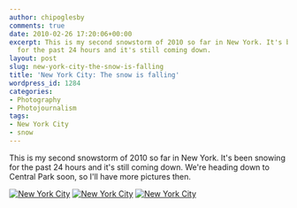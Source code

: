 ```yaml
---
author: chipoglesby
comments: true
date: 2010-02-26 17:20:06+00:00
excerpt: This is my second snowstorm of 2010 so far in New York. It's been snowing
  for the past 24 hours and it's still coming down.
layout: post
slug: new-york-city-the-snow-is-falling
title: 'New York City: The snow is falling'
wordpress_id: 1284
categories:
- Photography
- Photojournalism
tags:
- New York City
- snow
---
```


This is my second snowstorm of 2010 so far in New York. It's been snowing for the past 24 hours and it's still coming down. We're heading down to Central Park soon, so I'll have more pictures then.

[![New York City](http://farm5.static.flickr.com/4003/4390308446_c896c91122.jpg)](http://www.flickr.com/photos/chipoglesby/4390308446/)
[![New York City](http://farm5.static.flickr.com/4070/4390308580_451a3eb5c5.jpg)](http://www.flickr.com/photos/chipoglesby/4390308580/)
[![New York City](http://farm5.static.flickr.com/4020/4389540325_981d2ce148.jpg)](http://www.flickr.com/photos/chipoglesby/4389540325/)


